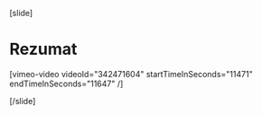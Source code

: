 [slide]
# Rezumat

[vimeo-video videoId="342471604" startTimeInSeconds="11471" endTimeInSeconds="11647" /]

[/slide]